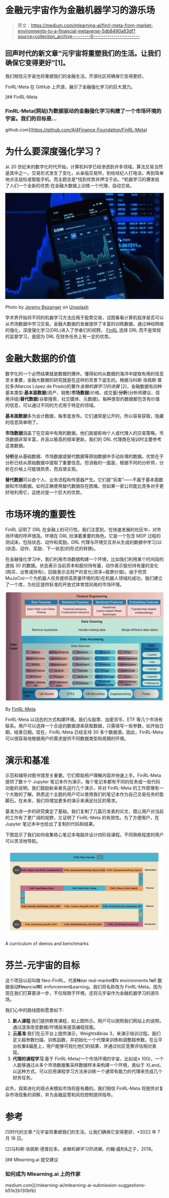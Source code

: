 # 金融元宇宙作为金融机器学习的游乐场

> 原文：<https://medium.com/mlearning-ai/finrl-meta-from-market-environments-to-a-financial-metaverse-5db8490a83df?source=collection_archive---------0----------------------->

## 回声时代的新文章“元宇宙将重塑我们的生活。让我们确保它变得更好”[1]。

我们相信元宇宙也将重塑我们的金融生活。开源社区将确保它变得更好。

FinRL-Meta 在 GitHub 上开源，展示了金融强化学习的巨大潜力。

[](https://github.com/AI4Finance-Foundation/FinRL-Meta) [## FinRL-Meta

### FinRL-Meta(网站)为数据驱动的金融强化学习构建了一个市场环境的宇宙。我们的目标是…

github.com](https://github.com/AI4Finance-Foundation/FinRL-Meta) 

# 为什么要深度强化学习？

从 20 世纪末的数字化时代开始，计算机科学已经渗透到许多领域。算法交易当然是其中之一。交易形式发生了变化，从亲临交易所，到给经纪人打电话，再到简单地点击鼠标或智能手机。而主题总是*找到优势并押注于此。*机器学习的爆发给了人们一个全新的优势:在金融大数据上训练一个代理，自动交易。

![](img/c63775e54cfef9d2080a6a081ba988d3.png)

Photo by [Jeremy Bezanger](https://unsplash.com/@unarchive?utm_source=medium&utm_medium=referral) on [Unsplash](https://unsplash.com?utm_source=medium&utm_medium=referral)

学术界开始将不同的机器学习方法应用于股票交易，试图看看计算机程序是否可以从市场数据中学习交易。金融大数据的发展提供了丰富的训练数据。通过神经网络的强化，深度强化学习(DRL)进入了学者们的视野。 [FinRL](https://github.com/AI4Finance-Foundation/FinRL) 选择 DRL 而不是常规的监督学习，是因为 DRL 在财务任务上有一定的优势。

# 金融大数据的价值

数字化的一个必然结果就是数据的爆炸。懂得如何从数据的海洋中提取有用的信息至关重要，金融大数据的研究就是在这样的背景下诞生的。根据马科斯·洛佩斯·普拉多(Marcos López de Prado)的著作*金融机器学习的进展* [2]，金融数据有四种基本类型:**基本面数据**(资产、销售)**市场数据**(价格、成交量)**分析**(分析师建议、信用评级)**替代数据**(谷歌搜索、社交媒体、元数据)。每种类型的数据都包含有价值的信息，可以通过不同的方式用于特定的领域。

**基本面数据**多为会计数据，每季度发布。它们通常是公开的，所以容易获取，隐藏的信息简单明了。

**市场数据**涵盖了在交易中有用的数据。他们直接影响个人或代理人的交易策略。市场数据非常丰富，并且以极高的频率更新。我们的 DRL 代理商在培训时主要参考这类数据。

**分析**是从基础数据、市场数据或替代数据等原始数据中手动处理的数据。优势在于分析已经从原始数据中提取了重要信息。但消极的一面是，根据不同的分析师，分析在价格上可能很昂贵，而且很主观。

**替代数据**可以由个人、业务流程和传感器产生。它们是“另类”——不属于基本面数据和市场数据。如何正确使用替代数据存在困难。但如果一家公司能比竞争对手更好地利用它，这绝对是一个巨大的优势。

# 市场环境的重要性

FinRL 证明了 DRL 在金融上的可行性。我们注意到，在快速发展的社区中，对市场环境的呼声很高。环境在 DRL 扮演着重要的角色。它是一个包含 MDP 过程的测试床，包括状态、动作和奖励。DRL 代理与环境交互并从生成的数据中学习(以(状态、动作、奖励、下一状态)的形式的转换)。

在金融强化学习中，我们利用市场数据构建一个环境，比如我们利用某个时间段的道指 30 的数据。状态表示当前资本和股份持有量，动作表示股份持有量的变化(购买、出售或持有)，回报表示总财产的变化(资本+股票价值)。由于欣赏 MuJoCo(一个为机器人任务提供高质量环境的库)在机器人领域的成功，我们建立了一个库，为社区提供标准的开放式体育馆风格的市场环境。

![](img/fc95ab03c955370b8a87e36831cefe6e.png)

By [FinRL-Meta](https://github.com/AI4Finance-Foundation/FinRL-Meta)

FinRL-Meta 以动态的方式构建环境。我们与股票、加密货币、ETF 等几个市场有联系。用户可以选择一个合适的数据源来获取数据，只需填写一些参数，如开始日期，结束日期。现在，FinRL-Meta 已经支持 30 多个数据源。因此，FinRL-Meta 可以很容易地根据用户的需求提供不同数据类型和周期的环境。

# 演示和基准

示范和辅导对图书馆至关重要。它们帮助用户理解内容并快速上手。FinRL-Meta 提供了数十个 Jupyter 笔记本作为演示，每个笔记本都有不同的任务或一些代码功能的说明。我们鼓励新来者先运行几个演示，并对 FinRL-Meta 的工作原理有一个大致的了解。熟悉这个主题的用户可以使用我们的笔记本作为自己交易任务的垫脚石。在未来，我们将增加更多的演示来满足社区的需求。

基准为进一步的研究奠定了基础。我们复制了几篇已发表的论文，既让用户对当前的工作有了更广阔的视野，又证明了 FinRL-Meta 的有效性。为了方便用户，在 Jupyter 笔记本中也给出了复制的代码和结果。

下图显示了我们如何收集核心笔记本电脑并设计四阶段课程。不同熟练程度的用户可以灵活地导航。

![](img/d89625236e3049ab6788fb9c68da294c.png)

A curriculum of demos and benchmarks

# 芬兰-元宇宙的目标

这个项目以前叫做 Neo-FinRL，代表**N**ear real-market**E**N environments f**o**R 数据驱动**Fin**ancial**R**E enforcement**L**earning。我们将名称改为 FinRL-Meta，因为现在我们打算更进一步，不仅局限于环境，还将元宇宙作为金融机器学习的游乐场。

我们心中的路线图和愿景如下:

1.  **新人课程**:我们提供教育课程，如上图所示。用户可以按照我们网站上的说明，通过逐渐改变数据/环境层来提高编程技能。
2.  **云基准**:我们在云平台上提供演示，Weights&bias 3，来演示培训过程。我们定义超参数扫描、训练函数，并初始化一个代理来训练和调整超参数。在云平台权重&偏差上，用户能够可视化他们的结果，并通过社区竞赛评估相对表现。
3.  **代理的课程学习**:基于 FinRL-Meta(一个市场环境的宇宙，比如说≥ 100)，一个人能够通过从多个市场数据集采样数据样本来构建一个环境，类似于 XLand。以这种方式，可以应用课程学习方法来训练一个通常有能力的代理来完成几个财务任务。

此外，探索进化的观点来模拟市场将是有趣的。我们相信 FinRL-Meta 将提供对复杂市场现象的洞察，并为金融监管和风险控制提供指导。

# 参考

[1]时代的文章:*元宇宙将重塑我们的生活。让我们确保它变得更好，*2022 年 7 月 18 日。

[2]马科斯·洛佩斯·德普拉多。*金融机器学习的进展*。约翰·威利&之子，2018。

[](/mlearning-ai/mlearning-ai-submission-suggestions-b51e2b130bfb) [## Mlearning.ai 提交建议

### 如何成为 Mlearning.ai 上的作家

medium.com](/mlearning-ai/mlearning-ai-submission-suggestions-b51e2b130bfb)